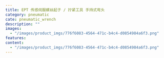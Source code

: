 ```yaml
---
title: EPT 传感伺服螺丝起子 / 拧紧工具 手持式弯头
category: pneumatic
cate: pneumatic_wrench
description: ""
images:
  - "/images/product_imgs/776f6083-4564-471c-b4c4-d0854984a6f3.png"
features:
content:
  - "/images/product_imgs/776f6083-4564-471c-b4c4-d0854984a6f3.png"
---
```

